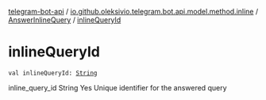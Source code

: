 [telegram-bot-api](../../index.md) / [io.github.oleksivio.telegram.bot.api.model.method.inline](../index.md) / [AnswerInlineQuery](index.md) / [inlineQueryId](./inline-query-id.md)

# inlineQueryId

`val inlineQueryId: `[`String`](https://kotlinlang.org/api/latest/jvm/stdlib/kotlin/-string/index.html)

inline_query_id String Yes Unique identifier for the answered query

